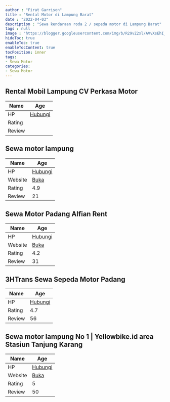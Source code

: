 ```yaml
---
author : "Firat Garrison"
title : "Rental Motor di Lampung Barat"
date : "2022-04-03"
description : "Sewa kendaraan roda 2 / sepeda motor di Lampung Barat"
tags : null
image : "https://blogger.googleusercontent.com/img/b/R29vZ2xl/AVvXsEhI_CKpYZyZLvzFqGWQcDmWDD64znLrugPJyYzEYVyROA930svz7gwR0WBtYO9dHVyZ7madl7595PKP56gYzU2W9JfXXw0I3XozUEzL5kPsOGTz2h-JRRq-pIJX8F5hkDTBMPc6FUWYL7hMgkqwpD5wf8_FxKblOkYsYVDNQ32DS-2QxUJnbN3xMvs3_A/w300-h200/rental-motor-di-lampung-barat.png"
hideToc: true
enableToc: true
enableTocContent: true
tocPosition: inner
tags:
- Sewa Motor
categories:
- Sewa Motor
---
```



## Rental Mobil Lampung CV Perkasa Motor

Name | Age
--------|------
HP | [Hubungi](https://pcandroidplayer.blogspot.com/?clayads=https://getnumber.ndower.dev?phone=MDgxMjc4NjA3NzE1)
Rating | 
Review | 


## Sewa motor lampung

Name | Age
--------|------
HP | [Hubungi](https://pcandroidplayer.blogspot.com/?clayads=https://getnumber.ndower.dev?phone=MDg5NjAyOTI1MDky)
Website | [Buka](https://pcandroidplayer.blogspot.com/?clayads=aHR0cHM6Ly9zZXdhLW1vdG9yLWJhbmRhci1sYW1wdW5nLmJ1c2luZXNzLnNpdGUv) 
Rating | 4.9
Review | 21


## Sewa Motor Padang Alfian Rent

Name | Age
--------|------
HP | [Hubungi](https://pcandroidplayer.blogspot.com/?clayads=https://getnumber.ndower.dev?phone=MDg1Mzc2MzIxNjA2)
Website | [Buka](https://pcandroidplayer.blogspot.com/?clayads=aHR0cHM6Ly9zZXdhbW90b3JwYWRhbmcud29yZHByZXNzLmNvbS8=) 
Rating | 4.2
Review | 31


## 3HTrans Sewa Sepeda Motor Padang

Name | Age
--------|------
HP | [Hubungi](https://pcandroidplayer.blogspot.com/?clayads=https://getnumber.ndower.dev?phone=MDgxMzYzNDQyNTky)
Rating | 4.7
Review | 56


## Sewa motor lampung No 1 | Yellowbike.id area Stasiun Tanjung Karang

Name | Age
--------|------
HP | [Hubungi](https://pcandroidplayer.blogspot.com/?clayads=https://getnumber.ndower.dev?phone=MDgxMzExOTAwMDIw)
Website | [Buka](https://pcandroidplayer.blogspot.com/?clayads=aHR0cDovL3d3dy5pbnN0YWdyYW0uY29tL3llbGxvd2Jpa2UuaWQv) 
Rating | 5
Review | 50



